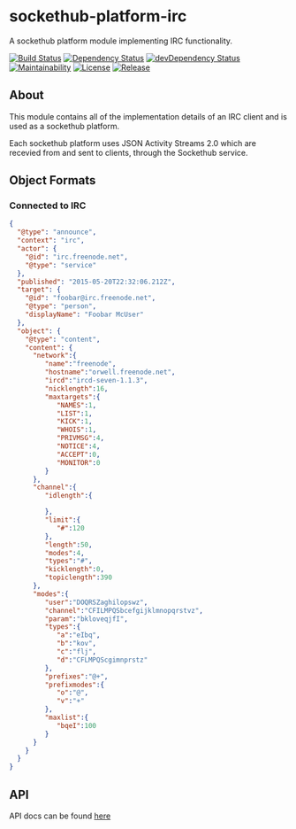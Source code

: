 # sockethub-platform-irc

A sockethub platform module implementing IRC functionality.

[![Build Status](http://img.shields.io/travis/sockethub/sockethub-platform-irc.svg?style=flat)](https://travis-ci.org/sockethub/sockethub-platform-irc)
[![Dependency Status](http://img.shields.io/david/sockethub/sockethub-platform-irc.svg?style=flat)](https://david-dm.org/sockethub/sockethub-platform-irc#info=dependencies)
[![devDependency Status](http://img.shields.io/david/dev/sockethub/sockethub-platform-irc.svg?style=flat)](https://david-dm.org/sockethub/sockethub-platform-irc#info=devDependencies)
[![Maintainability](https://api.codeclimate.com/v1/badges/95912fc801271faf44f6/maintainability)](https://codeclimate.com/github/sockethub/sockethub-platform-irc/maintainability)
[![License](https://img.shields.io/npm/l/sockethub-platform-irc.svg?style=flat)](https://raw.githubusercontent.com/sockethub/sockethub-platform-irc/master/LICENSE)
[![Release](http://img.shields.io/github/release/sockethub/sockethub-platform-irc.svg?style=flat)](https://github.com/sockethub/sockethub-platform-irc/releases)


## About

This module contains all of the implementation details of an IRC client and is
used as a sockethub platform.

Each sockethub platform uses JSON Activity Streams 2.0 which are recevied from and sent to clients, through the Sockethub service.

## Object Formats

### Connected to IRC

```json
{
  "@type": "announce",
  "context": "irc",
  "actor": {
    "@id": "irc.freenode.net",
    "@type": "service"
  },
  "published": "2015-05-20T22:32:06.212Z",
  "target": {
    "@id": "foobar@irc.freenode.net",
    "@type": "person",
    "displayName": "Foobar McUser"
  },
  "object": {
    "@type": "content",
    "content": {
      "network":{
         "name":"freenode",
         "hostname":"orwell.freenode.net",
         "ircd":"ircd-seven-1.1.3",
         "nicklength":16,
         "maxtargets":{
            "NAMES":1,
            "LIST":1,
            "KICK":1,
            "WHOIS":1,
            "PRIVMSG":4,
            "NOTICE":4,
            "ACCEPT":0,
            "MONITOR":0
         }
      },
      "channel":{
         "idlength":{

         },
         "limit":{
            "#":120
         },
         "length":50,
         "modes":4,
         "types":"#",
         "kicklength":0,
         "topiclength":390
      },
      "modes":{
         "user":"DOQRSZaghilopswz",
         "channel":"CFILMPQSbcefgijklmnopqrstvz",
         "param":"bkloveqjfI",
         "types":{
            "a":"eIbq",
            "b":"kov",
            "c":"flj",
            "d":"CFLMPQScgimnprstz"
         },
         "prefixes":"@+",
         "prefixmodes":{
            "o":"@",
            "v":"+"
         },
         "maxlist":{
            "bqeI":100
         }
      }
    }
  }
}
```

## API

API docs can be found [here](API.md)
